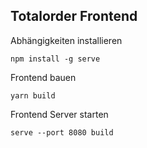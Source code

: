 ## Totalorder Frontend

Abhängigkeiten installieren
```
npm install -g serve
```

Frontend bauen
```
yarn build
```

Frontend Server starten
```
serve --port 8080 build
```